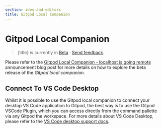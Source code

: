 ```yaml
---
section: ides-and-editors
title: Gitpod Local Companion
---
```


<script context="module">
  export const prerender = true;
</script>

# Gitpod Local Companion

> {title} is currently in [Beta](/docs/support/release-cycle) · [Send feedback](https://github.com/gitpod-io/gitpod/issues/5712).

Please refer to the [Gitpod Local Companion - localhost is going remote](/blog/local-app) announcement blog post for more details on how to explore the beta release of the _Gitpod local companion_.

## Connect To VS Code Desktop

Whilst it is possible to use the Gitpod local companion to connect your desktop VS Code application to Gitpod, the best way is to use the Gitpod VSCode Plugin, which you can access directly from the command pallette via any Gitpod the workspace. For more details about VS Code Desktop, please refer to the [VS Code desktop support docs](/docs/references/ides-and-editors/vscode).

